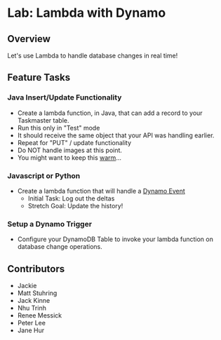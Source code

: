 
# Lab: Lambda with Dynamo

## [](https://github.com/codefellows/seattle-java-401d5/tree/master/class-32/lab#overview)Overview

Let's use Lambda to handle database changes in real time!

## [](https://github.com/codefellows/seattle-java-401d5/tree/master/class-32/lab#feature-tasks)Feature Tasks

### [](https://github.com/codefellows/seattle-java-401d5/tree/master/class-32/lab#java-insertupdate-functionality)Java Insert/Update Functionality

-   Create a lambda function, in Java, that can add a record to your Taskmaster table.
-   Run this only in "Test" mode
-   It should receive the same object that your API was handling earlier.
-   Repeat for "PUT" / update functionality
-   Do NOT handle images at this point.
-   You might want to keep this  [warm](https://read.acloud.guru/how-to-keep-your-lambda-functions-warm-9d7e1aa6e2f0)...

### [](https://github.com/codefellows/seattle-java-401d5/tree/master/class-32/lab#javascript-or-python)Javascript or Python

-   Create a lambda function that will handle a  [Dynamo Event](https://docs.aws.amazon.com/lambda/latest/dg/with-ddb.html)
    -   Initial Task: Log out the deltas
    -   Stretch Goal: Update the history!

### [](https://github.com/codefellows/seattle-java-401d5/tree/master/class-32/lab#setup-a-dynamo-trigger)Setup a Dynamo Trigger

-   Configure your DynamoDB Table to invoke your lambda function on database change operations.

## Contributors
* Jackie 
* Matt Stuhring
* Jack Kinne
* Nhu Trinh
* Renee Messick
* Peter Lee
* Jane Hur